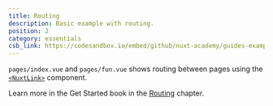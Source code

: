 ```yaml
---
title: Routing
description: Basic example with routing.
position: 2
category: essentials
csb_link: https://codesandbox.io/embed/github/nuxt-academy/guides-examples/tree/master/01_get_started/02_routing?
---
```


<example-intro></example-intro>

`pages/index.vue` and `pages/fun.vue` shows routing between pages using the [`<NuxtLink>`](/guides/features/nuxt-components#the-nuxtlink-component) component.

<base-alert type="next">

Learn more in the Get Started book in the [Routing](/guides/get-started/routing) chapter.

</base-alert>

<code-sandbox :src="csb_link"></code-sandbox>
